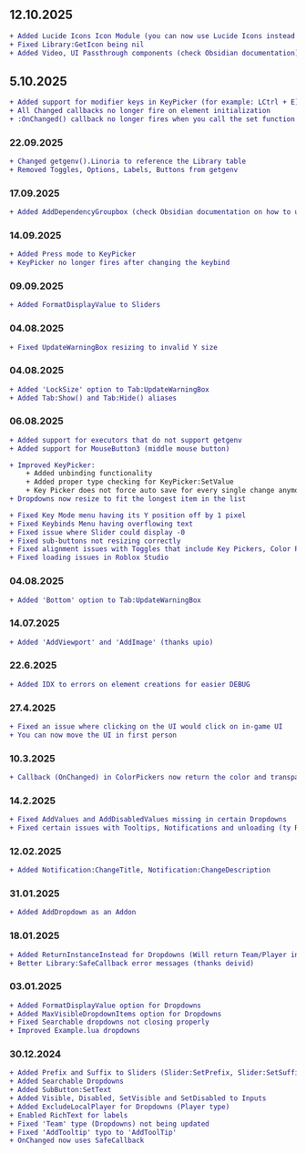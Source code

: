 ## 12.10.2025
```diff
+ Added Lucide Icons Icon Module (you can now use Lucide Icons instead of asset ids)
+ Fixed Library:GetIcon being nil
+ Added Video, UI Passthrough components (check Obsidian documentation)
```

## 5.10.2025
```diff
+ Added support for modifier keys in KeyPicker (for example: LCtrl + E)
+ All Changed callbacks no longer fire on element initialization
+ :OnChanged() callback no longer fires when you call the set function
```

### 22.09.2025
```diff
+ Changed getgenv().Linoria to reference the Library table
+ Removed Toggles, Options, Labels, Buttons from getgenv
```

### 17.09.2025
```diff
+ Added AddDependencyGroupbox (check Obsidian documentation on how to use it, its the same syntax)
```

### 14.09.2025
```diff
+ Added Press mode to KeyPicker
+ KeyPicker no longer fires after changing the keybind
```

### 09.09.2025
```diff
+ Added FormatDisplayValue to Sliders
```

### 04.08.2025
```diff
+ Fixed UpdateWarningBox resizing to invalid Y size
```

### 04.08.2025
```diff
+ Added 'LockSize' option to Tab:UpdateWarningBox
+ Added Tab:Show() and Tab:Hide() aliases
```

### 06.08.2025
```diff
+ Added support for executors that do not support getgenv
+ Added support for MouseButton3 (middle mouse button)

+ Improved KeyPicker:
    + Added unbinding functionality
    + Added proper type checking for KeyPicker:SetValue
    + Key Picker does not force auto save for every single change anymore (user needs to manually save the config now)
+ Dropdowns now resize to fit the longest item in the list

+ Fixed Key Mode menu having its Y position off by 1 pixel
+ Fixed Keybinds Menu having overflowing text
+ Fixed issue where Slider could display -0
+ Fixed sub-buttons not resizing correctly
+ Fixed alignment issues with Toggles that include Key Pickers, Color Pickers, and Dropdowns
+ Fixed loading issues in Roblox Studio
```

### 04.08.2025
```diff
+ Added 'Bottom' option to Tab:UpdateWarningBox
```

### 14.07.2025
```diff
+ Added 'AddViewport' and 'AddImage' (thanks upio)
```

### 22.6.2025
```diff
+ Added IDX to errors on element creations for easier DEBUG
```

### 27.4.2025
```diff
+ Fixed an issue where clicking on the UI would click on in-game UI
+ You can now move the UI in first person
```

### 10.3.2025
```diff
+ Callback (OnChanged) in ColorPickers now return the color and transparency (PR #31 - ty RectangularObject)
```

### 14.2.2025
```diff
+ Fixed AddValues and AddDisabledValues missing in certain Dropdowns
+ Fixed certain issues with Tooltips, Notifications and unloading (ty RectangularObject for the PR)
```

### 12.02.2025
```diff
+ Added Notification:ChangeTitle, Notification:ChangeDescription
```

### 31.01.2025
```diff
+ Added AddDropdown as an Addon
```

### 18.01.2025
```diff
+ Added ReturnInstanceInstead for Dropdowns (Will return Team/Player instance with SpecialType dropdowns if set to true)
+ Better Library:SafeCallback error messages (thanks deivid)
```

### 03.01.2025
```diff
+ Added FormatDisplayValue option for Dropdowns
+ Added MaxVisibleDropdownItems option for Dropdowns
+ Fixed Searchable dropdowns not closing properly
+ Improved Example.lua dropdowns
```

### 30.12.2024
```diff
+ Added Prefix and Suffix to Sliders (Slider:SetPrefix, Slider:SetSuffix)
+ Added Searchable Dropdowns
+ Added SubButton:SetText
+ Added Visible, Disabled, SetVisible and SetDisabled to Inputs
+ Added ExcludeLocalPlayer for Dropdowns (Player type)
+ Enabled RichText for labels
+ Fixed 'Team' type (Dropdowns) not being updated
+ Fixed 'AddTooltip' typo to 'AddToolTip'
+ OnChanged now uses SafeCallback
```
